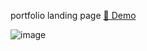 portfolio landing page
<a href="https://ponidevito.github.io/john-smith-portfolio/" target="_blank" rel="nofollow">👀 Demo</a>

![image](https://github.com/user-attachments/assets/efb83012-bd44-4962-b9ec-1f05507a33e9)
